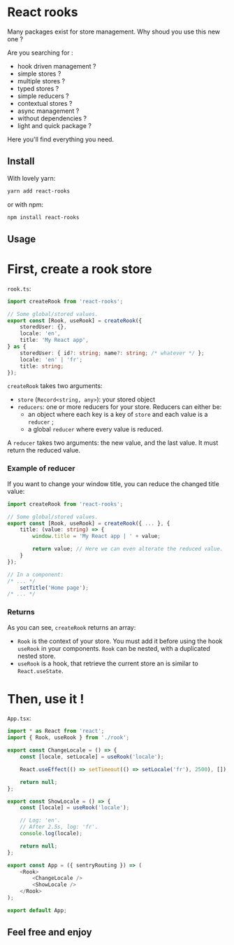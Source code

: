 # React rooks

Many packages exist for store management.
Why shoud you use this new one ?

Are you searching for :
- hook driven management ?
- simple stores ?
- multiple stores ?
- typed stores ?
- simple reducers ?
- contextual stores ?
- async management ?
- without dependencies ?
- light and quick package ?

Here you'll find everything you need.

## Install

With lovely yarn:
```bash
yarn add react-rooks
```

or with npm:
```bash
npm install react-rooks
```

## Usage

# First, create a rook store

`rook.ts`:
```typescript
import createRook from 'react-rooks';

// Some global/stored values.
export const [Rook, useRook] = createRook({
    storedUser: {},
    locale: 'en',
    title: 'My React app',
} as {
    storedUser: { id?: string; name?: string; /* whatever */ };
    locale: 'en' | 'fr';
    title: string;
});
```

`createRook` takes two arguments:
- `store` (`Record<string, any>`): your stored object
- `reducers`: one or more reducers for your store. Reducers can either be:
  - an object where each key is a key of `store` and each value is a `reducer` ;
  - a global `reducer` where every value is reduced.

A `reducer` takes two arguments: the new value, and the last value. It must return the reduced value.

### Example of reducer

If you want to change your window title, you can reduce the changed title value:
```typescript
import createRook from 'react-rooks';

// Some global/stored values.
export const [Rook, useRook] = createRook({ ... }, {
    title: (value: string) => {
        window.title = 'My React app | ' + value;

        return value; // Here we can even alterate the reduced value.
    }
});

// In a component:
/* ... */
    setTitle('Home page');
/* ... */
```

### Returns

As you can see, `createRook` returns an array:
- `Rook` is the context of your store. You must add it before using the hook `useRook` in your components. `Rook` can be nested, with a duplicated nested store.
- `useRook` is a hook, that retrieve the current store an is similar to `React.useState`.

# Then, use it !

`App.tsx`:
```typescript
import * as React from 'react';
import { Rook, useRook } from './rook';

export const ChangeLocale = () => {
	const [locale, setLocale] = useRook('locale');

	React.useEffect(() => setTimeout(() => setLocale('fr'), 2500), []);

	return null;
};

export const ShowLocale = () => {
	const [locale] = useRook('locale');

	// Log: 'en'.
	// After 2.5s, log: 'fr'.
	console.log(locale);

	return null;
};

export const App = ({ sentryRouting }) => (
	<Rook>
		<ChangeLocale />
		<ShowLocale />
	</Rook>
);

export default App;
```

## Feel free and enjoy
